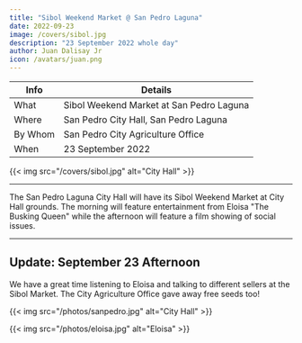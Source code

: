 ```yaml
---
title: "Sibol Weekend Market @ San Pedro Laguna"
date: 2022-09-23
image: /covers/sibol.jpg
description: "23 September 2022 whole day"
author: Juan Dalisay Jr
icon: /avatars/juan.png
---
```



<!-- Monday, August 1, 2022 -->


Info | Details 
--- | ---
What | Sibol Weekend Market at San Pedro Laguna
Where | San Pedro City Hall, San Pedro Laguna
By Whom | San Pedro City Agriculture Office
When | 23 September 2022

{{< img src="/covers/sibol.jpg" alt="City Hall" >}}

---

The San Pedro Laguna City Hall will have its Sibol Weekend Market at City Hall grounds. The morning will feature entertainment from Eloisa "The Busking Queen" while the afternoon will feature a film showing of social issues. 

---

## Update: September 23 Afternoon 

We have a great time listening to Eloisa and talking to different sellers at the Sibol Market. The City Agriculture Office gave away free seeds too!



{{< img src="/photos/sanpedro.jpg" alt="City Hall" >}}

{{< img src="/photos/eloisa.jpg" alt="Eloisa" >}}